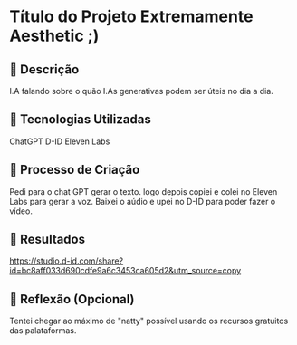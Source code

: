 # Título do Projeto Extremamente Aesthetic ;)

## 📒 Descrição
I.A falando sobre o quão I.As generativas podem ser úteis no dia a dia.

## 🤖 Tecnologias Utilizadas
ChatGPT
D-ID
Eleven Labs

## 🧐 Processo de Criação
Pedi para o chat GPT gerar o texto. logo depois copiei e colei no Eleven Labs para gerar a voz. Baixei o aúdio e upei no D-ID para poder fazer o vídeo.

## 🚀 Resultados
https://studio.d-id.com/share?id=bc8aff033d690cdfe9a6c3453ca605d2&utm_source=copy

## 💭 Reflexão (Opcional)
Tentei chegar ao máximo de "natty" possível usando os recursos gratuitos das palataformas.
